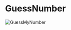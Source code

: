 # GuessNumber

![GuessMyNumber](https://user-images.githubusercontent.com/78226946/121750427-990dfc80-cac9-11eb-9013-2f4a364aebcf.PNG)
